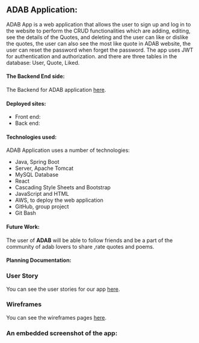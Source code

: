 ## ADAB Application:
ADAB App is a web application that allows the user to sign up and log in to the website to perform the CRUD functionalities which are adding, editing, see the details of the Quotes, and deleting and the user can like or dislike the quotes, the user can also see the most like quote in ADAB website, the user can reset the password when forget the password. The app uses JWT for authentication and authorization. and there are three tables in the database: User, Quote, Liked.
#### The Backend End side:
The Backend for ADAB application [here](https://git.generalassemb.ly/ghaidhusall/ADABbackend).
#### Deployed sites:
* Front end: 
* Back end: 
#### Technologies used: 
ADAB Application uses a number of technologies:
* Java, Spring Boot 
* Server, Apache Tomcat
* MySQL Database
* React
* Cascading Style Sheets and Bootstrap 
* JavaScript and HTML
* AWS, to deploy the web application
* GitHub, group project
* Git Bash
#### Future Work:
The user of **ADAB** will be able to follow friends and be a part of the community of adab lovers to share ,rate quotes and poems.
#### Planning Documentation:

### User Story 
You can see the user stories for our app [here](userStory.md).
### Wireframes
You can see the wireframes pages [here](wireframes.md).
### An embedded screenshot of the app:

